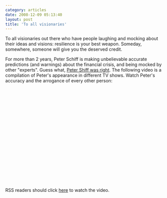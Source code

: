 ```yaml
---
category: articles
date: 2008-12-09 05:13:40
layout: post
title: 'To all visionaries'
---
```


<p>To all visionaries out there who have people laughing and mocking about their ideas and visions: resilience is your best weapon. Someday, somewhere, someone will give you the deserved credit.</p>

<p>For more than 2 years, Peter Schiff is making unbelievable accurate predictions (and warnings) about the financial crisis, and being mocked by other "experts". Guess what, <a href="http://cannonfire.blogspot.com/2008/11/when-winds-of-finance-schiff.html">Peter Shiff was right</a>. The following video is a compilation of Peter's appearance in different TV shows. Watch Peter's accuracy and the arrogance of every other person:</p>

<iframe title="To all visionaries" width="480" height="300" data-src="//www.youtube.com/embed/2I0QN-FYkpw" frameborder="0" allowfullscreen></iframe>

<p>RSS readers should click <a href="//joaobordalo.com/articles/2008/12/09/to-all-visionaries">here</a> to watch the video.</p>
